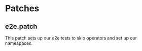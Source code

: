 # Patches

## e2e.patch

This patch sets up our e2e tests to skip operators and set up our namespaces.